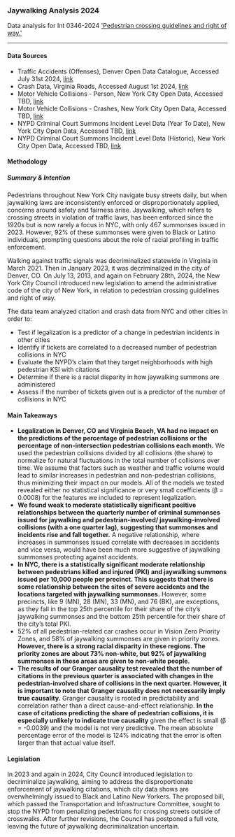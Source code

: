 ### Jaywalking Analysis 2024
Data analysis for Int 0346-2024 ['Pedestrian crossing guidelines and right of way.'](https://legistar.council.nyc.gov/LegislationDetail.aspx?ID=6557803&GUID=7D6F4CEC-85C3-4E00-9E54-36641179493B&Options=&Search=)

***  

#### Data Sources 
- Traffic Accidents (Offenses), Denver Open Data Catalogue, Accessed July 31st 2024, [link](https://opendata-geospatialdenver.hub.arcgis.com/datasets/db00bd99ea534d8987e0913a191ebe19_325/about)
- Crash Data, Virginia Roads, Accessed August 1st 2024, [link](https://www.virginiaroads.org/maps/VDOT::crash-data-1/about)
- Motor Vehicle Collisions - Person, New York City Open Data, Accessed TBD, [link](https://data.cityofnewyork.us/Public-Safety/Motor-Vehicle-Collisions-Person/f55k-p6yu/about_data)
- Motor Vehicle Collisions - Crashes, New York City Open Data, Accessed TBD, [link](https://data.cityofnewyork.us/Public-Safety/Motor-Vehicle-Collisions-Crashes/h9gi-nx95/about_data)
- NYPD Criminal Court Summons Incident Level Data (Year To Date), New York City Open Data, Accessed TBD, [link](https://data.cityofnewyork.us/Public-Safety/NYPD-Criminal-Court-Summons-Incident-Level-Data-Ye/mv4k-y93f/about_data)
- NYPD Criminal Court Summons Incident Level Data (Historic), New York City Open Data, Accessed TBD, [link](https://data.cityofnewyork.us/Public-Safety/NYPD-Criminal-Court-Summons-Historic-/sv2w-rv3k/about_data)


#### Methodology 

##### Summary & Intention
Pedestrians throughout New York City navigate busy streets daily, but when jaywalking laws are inconsistently enforced or disproportionately applied, concerns around safety and fairness arise. Jaywalking, which refers to crossing streets in violation of traffic laws, has been enforced since the 1920s but is now rarely a focus in NYC, with only 467 summonses issued in 2023. However, 92% of these summonses were given to Black or Latino individuals, prompting questions about the role of racial profiling in traffic enforcement.

Walking against traffic signals was decriminalized statewide in Virginia in March 2021. Then in January 2023, it was decriminalized in the city of Denver, CO. On July 13, 2013, and again on February 28th, 2024, the New York City Council introduced new legislation to amend the administrative code of the city of New York, in relation to pedestrian crossing guidelines and right of way. 

The data team analyzed citation and crash data from NYC and other cities in order to:
- Test if legalization is a predictor of a change in pedestrian incidents in other cities
- Identify if tickets are correlated to a decreased number of pedestrian collisions in NYC
- Evaluate the NYPD’s claim that they target neighborhoods with high pedestrian KSI with citations
- Determine if there is a racial disparity in how jaywalking summons are administered
- Assess if the number of tickets given out is a predictor of the number of collisions in NYC

#### Main Takeaways
- **Legalization in Denver, CO and Virginia Beach, VA had no impact on the predictions of the percentage of pedestrian collisions or the percentage of non-intersection pedestrian collisions each month.** We used the pedestrian collisions divided by all collisions (the share) to normalize for natural fluctuations in the total number of collisions over time. We assume that factors such as weather and traffic volume would lead to similar increases in pedestrian and non-pedestrian collisions, thus minimizing their impact on our models.  All of the models we tested revealed either no statistical significance or very small coefficients (β = 0.0008) for the features we included to represent legalization.
- **We found weak to moderate statistically significant positive relationships between the quarterly number of criminal summonses issued for jaywalking and pedestrian-involved/ jaywalking-involved collisions (with a one quarter lag), suggesting that summonses and incidents rise and fall together.** A negative relationship, where increases in summonses issued correlate with decreases in accidents and vice versa, would have been much more suggestive of jaywalking summonses protecting against accidents. 
- **In NYC, there is a statistically significant moderate relationship between pedestrians killed and injured (PKI) and jaywalking summons issued per 10,000 people per precinct. This suggests that there is some relationship between the sites of severe accidents and the locations targeted with jaywalking summonses.** However, some precincts, like 9 (MN), 28 (MN), 33 (MN), and 76 (BK), are exceptions, as they fall in the top 25th percentile for their share of the city’s jaywalking summonses and the bottom 25th percentile for their share of the city’s total PKI.
- 52% of all pedestrian-related car crashes occur in Vision Zero Priority Zones, and 58% of jaywalking summonses are given in priority zones. **However, there is a strong racial disparity in these regions. The priority zones are about 73% non-white, but 92% of jaywalking summonses in these areas are given to non-white people.**
- **The results of our Granger causality test revealed that the number of citations in the previous quarter is associated with changes in the pedestrian-involved share of collisions in the next quarter. However, it is important to note that Granger causality does not necessarily imply true causality.** Granger causality is rooted in predictability and correlation rather than a direct cause-and-effect relationship. **In the case of citations predicting the share of pedestrian collisions, it is especially unlikely to indicate true causality** given the effect is small (β = -0.0039) and the model is not very predictive. The mean absolute percentage error of the model is 124% indicating that the error is often larger than that actual value itself.  



#### Legislation
In 2023 and again in 2024, City Council introduced legislation to decriminalize jaywalking, aiming to address the disproportionate enforcement of jaywalking citations, which city data shows are overwhelmingly issued to Black and Latino New Yorkers. The proposed bill, which passed the Transportation and Infrastructure Committee, sought to stop the NYPD from penalizing pedestrians for crossing streets outside of crosswalks. After further revisions, the Council has postponed a full vote, leaving the future of jaywalking decriminalization uncertain.
